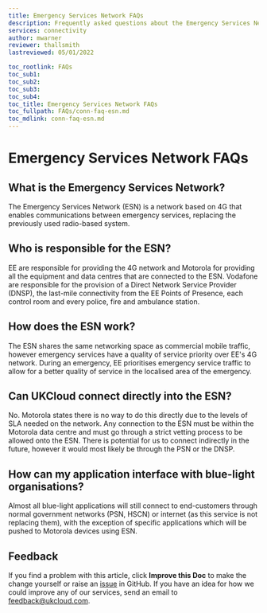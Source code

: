 ```yaml
---
title: Emergency Services Network FAQs
description: Frequently asked questions about the Emergency Services Network (ESN)
services: connectivity
author: mwarner
reviewer: thallsmith
lastreviewed: 05/01/2022

toc_rootlink: FAQs
toc_sub1: 
toc_sub2:
toc_sub3:
toc_sub4:
toc_title: Emergency Services Network FAQs
toc_fullpath: FAQs/conn-faq-esn.md
toc_mdlink: conn-faq-esn.md
---
```


# Emergency Services Network FAQs

## What is the Emergency Services Network?

The Emergency Services Network (ESN) is a network based on 4G that enables communications between emergency services, replacing the previously used radio-based system.

## Who is responsible for the ESN?

EE are responsible for providing the 4G network and Motorola for providing all the equipment and data centres that are connected to the ESN. Vodafone are responsible for the provision of a Direct Network Service Provider (DNSP), the last-mile connectivity from the EE Points of Presence, each control room and every police, fire and ambulance station.

## How does the ESN work?

The ESN shares the same networking space as commercial mobile traffic, however emergency services have a quality of service priority over EE's 4G network. During an emergency, EE prioritises emergency service traffic to allow for a better quality of service in the localised area of the emergency.

## Can UKCloud connect directly into the ESN?

No. Motorola states there is no way to do this directly due to the levels of SLA needed on the network. Any connection to the ESN must be within the Motorola data centre and must go through a strict vetting process to be allowed onto the ESN. There is potential for us to connect indirectly in the future, however it would most likely be through the PSN or the DNSP.

## How can my application interface with blue-light organisations?

Almost all blue-light applications will still connect to end-customers through normal government networks (PSN, HSCN) or internet (as this service is not replacing them), with the exception of specific applications which will be pushed to Motorola devices using ESN.

## Feedback

If you find a problem with this article, click **Improve this Doc** to make the change yourself or raise an [issue](https://github.com/UKCloud/documentation/issues) in GitHub. If you have an idea for how we could improve any of our services, send an email to <feedback@ukcloud.com>.
